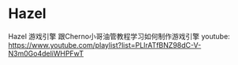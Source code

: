 # Hazel
Hazel 游戏引擎
跟Cherno小哥油管教程学习如何制作游戏引擎
youtube: https://www.youtube.com/playlist?list=PLlrATfBNZ98dC-V-N3m0Go4deliWHPFwT
